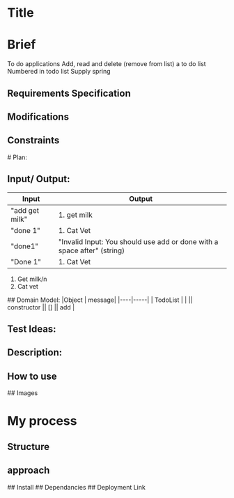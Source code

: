 # Title

# Brief
To do applications 
Add, read and delete (remove from list) a to do list 
Numbered in todo list
Supply spring 

## Requirements Specification
## Modifications
## Constraints 

# Plan:

## Input/ Output:
|Input | Output|
|----|-----|
|"add get milk" | 1. get milk 
|"done 1" | 1. Cat Vet 
|"done1" | "Invalid Input: You should use add or done with a space after" (string)
|"Done 1" | 1. Cat Vet 

1. Get milk/n
2. Cat vet 

## Domain Model:
|Object | message|
|----|-----|
| TodoList | | 
|| constructor 
|| []
|| add |

## Test Ideas:




## Description: 
## How to use
## Images 
# My process 
## Structure
## approach
## Install
## Dependancies 
## Deployment Link
